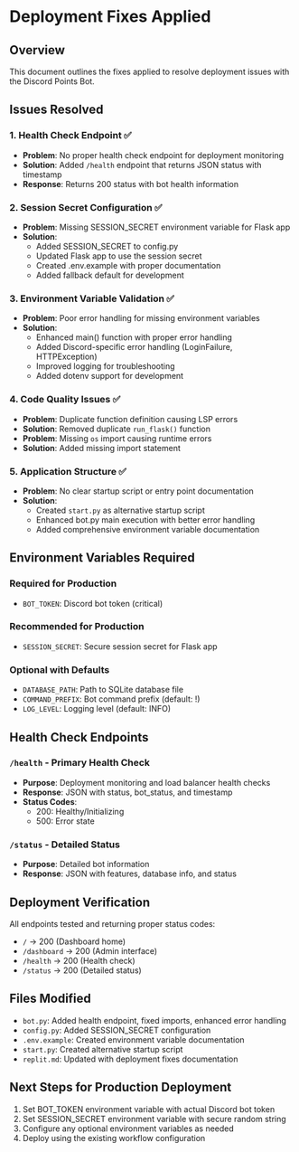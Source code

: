 # Deployment Fixes Applied

## Overview
This document outlines the fixes applied to resolve deployment issues with the Discord Points Bot.

## Issues Resolved

### 1. Health Check Endpoint ✅
- **Problem**: No proper health check endpoint for deployment monitoring
- **Solution**: Added `/health` endpoint that returns JSON status with timestamp
- **Response**: Returns 200 status with bot health information

### 2. Session Secret Configuration ✅  
- **Problem**: Missing SESSION_SECRET environment variable for Flask app
- **Solution**: 
  - Added SESSION_SECRET to config.py
  - Updated Flask app to use the session secret
  - Created .env.example with proper documentation
  - Added fallback default for development

### 3. Environment Variable Validation ✅
- **Problem**: Poor error handling for missing environment variables
- **Solution**:
  - Enhanced main() function with proper error handling
  - Added Discord-specific error handling (LoginFailure, HTTPException)
  - Improved logging for troubleshooting
  - Added dotenv support for development

### 4. Code Quality Issues ✅
- **Problem**: Duplicate function definition causing LSP errors
- **Solution**: Removed duplicate `run_flask()` function
- **Problem**: Missing `os` import causing runtime errors  
- **Solution**: Added missing import statement

### 5. Application Structure ✅
- **Problem**: No clear startup script or entry point documentation
- **Solution**: 
  - Created `start.py` as alternative startup script
  - Enhanced bot.py main execution with better error handling
  - Added comprehensive environment variable documentation

## Environment Variables Required

### Required for Production
- `BOT_TOKEN`: Discord bot token (critical)

### Recommended for Production  
- `SESSION_SECRET`: Secure session secret for Flask app

### Optional with Defaults
- `DATABASE_PATH`: Path to SQLite database file
- `COMMAND_PREFIX`: Bot command prefix (default: !)
- `LOG_LEVEL`: Logging level (default: INFO)

## Health Check Endpoints

### `/health` - Primary Health Check
- **Purpose**: Deployment monitoring and load balancer health checks
- **Response**: JSON with status, bot_status, and timestamp
- **Status Codes**: 
  - 200: Healthy/Initializing
  - 500: Error state

### `/status` - Detailed Status
- **Purpose**: Detailed bot information
- **Response**: JSON with features, database info, and status

## Deployment Verification

All endpoints tested and returning proper status codes:
- `/` → 200 (Dashboard home)
- `/dashboard` → 200 (Admin interface)  
- `/health` → 200 (Health check)
- `/status` → 200 (Detailed status)

## Files Modified
- `bot.py`: Added health endpoint, fixed imports, enhanced error handling
- `config.py`: Added SESSION_SECRET configuration
- `.env.example`: Created environment variable documentation
- `start.py`: Created alternative startup script
- `replit.md`: Updated with deployment fixes documentation

## Next Steps for Production Deployment
1. Set BOT_TOKEN environment variable with actual Discord bot token
2. Set SESSION_SECRET environment variable with secure random string  
3. Configure any optional environment variables as needed
4. Deploy using the existing workflow configuration